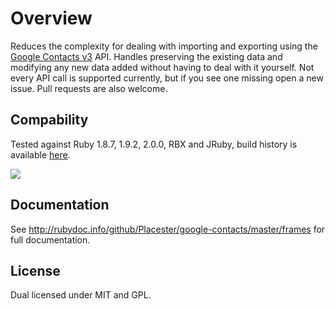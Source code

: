 Overview
===
Reduces the complexity for dealing with importing and exporting using the [Google Contacts v3](https://developers.google.com/google-apps/contacts/v3/) API. Handles preserving the existing data and modifying any new data added without having to deal with it yourself. Not every API call is supported currently, but if you see one missing open a new issue. Pull requests are also welcome.

Compability
-
Tested against Ruby 1.8.7, 1.9.2, 2.0.0, RBX and JRuby, build history is available [here](http://travis-ci.org/Placester/google-contacts).

<img src="https://secure.travis-ci.org/Placester/google-contacts.png?branch=master&.png"/>

Documentation
-
See http://rubydoc.info/github/Placester/google-contacts/master/frames for full documentation.

License
-
Dual licensed under MIT and GPL.